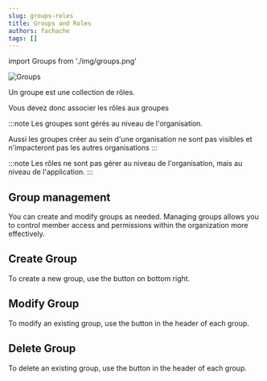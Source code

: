 ```yaml
---
slug: groups-roles
title: Groups and Roles
authors: fachache
tags: []
---
```


import Groups from './img/groups.png'

<img src={Groups} alt="Groups"/>

Un groupe est une collection de rôles.

Vous devez donc associer les rôles aux groupes

:::note
Les groupes sont gérés au niveau de l'organisation.

Aussi les groupes créer au sein d'une organisation ne sont pas visibles et n'impacteront pas les autres organisations
:::

:::note
Les rôles ne sont pas gérer au niveau de l'organisation, mais au niveau de l'application.
:::

## Group management

You can create and modify groups as needed. Managing groups allows you to control member access and permissions within the organization more effectively.

## Create Group

To create a new group, use the button on bottom right.

## Modify Group

To modify an existing group, use the button in the header of each group.

## Delete Group

To delete an existing group, use the button in the header of each group.